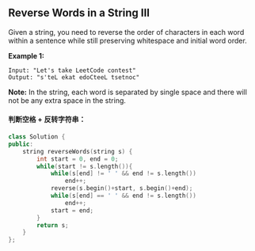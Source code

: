 ## Reverse Words in a String III

Given a string, you need to reverse the order of characters in each word within a sentence while still preserving whitespace and initial word order.

**Example 1:**

```
Input: "Let's take LeetCode contest"
Output: "s'teL ekat edoCteeL tsetnoc"
```

**Note:** In the string, each word is separated by single space and there will not be any extra space in the string.

#### 判断空格 + 反转字符串：

```c++
class Solution {
public:
    string reverseWords(string s) {
        int start = 0, end = 0;
        while(start != s.length()){
            while(s[end] != ' ' && end != s.length())
                end++;
            reverse(s.begin()+start, s.begin()+end);
            while(s[end] == ' ' && end != s.length())
                end++;
            start = end;
        }
        return s;
    }
};
```

